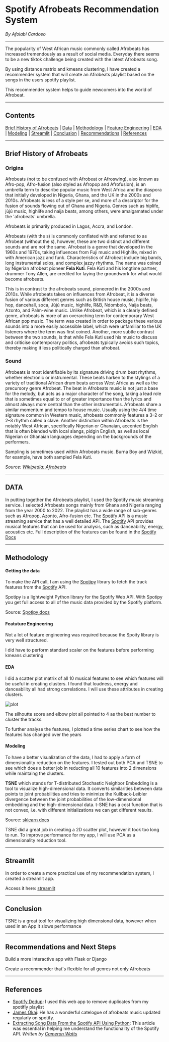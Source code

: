 # Spotify Afrobeats Recommendation System

*By Afolabi Cardoso*

---

The popularity of West African music commonly called Afrobeats has increased tremendously as a result of social media. Everyday there seems to be a new tiktok challenge being created with the latest Afrobeats song.

By using distance matrix and kmeans clustering, I have created a recommender system that will create an Afrobeats playlist based on the songs in the users spotify playlist.

This recommender system helps to guide newcomers into the world of Afrobeat.

---
## Contents

[Brief History of Afrobeats](#Brief-History-of-Afrobeats) | [Data](#Data) | [Methodology](#Methodology) | [Feature Engineering](#Feature-Engineering) |  [EDA](#EDA) | [Modeling](#Modeling) | [Streamlit](#Streamlit) | [Conclusion](#Conclusion) | [Recommendations](#Recommendations) | [References](#References)

---
## Brief History of Afrobeats

### Origins
Afrobeats (not to be confused with Afrobeat or Afroswing), also known as Afro-pop, Afro-fusion (also styled as Afropop and Afrofusion), is an umbrella term to describe popular music from West Africa and the diaspora that initially developed in Nigeria, Ghana, and the UK in the 2000s and 2010s. Afrobeats is less of a style per se, and more of a descriptor for the fusion of sounds flowing out of Ghana and Nigeria. Genres such as hiplife, jùjú music, highlife and naija beats, among others, were amalgamated under the 'afrobeats' umbrella.

Afrobeats is primarily produced in Lagos, Accra, and London. 

Afrobeats (with the s) is commonly conflated with and referred to as Afrobeat (without the s), however, these are two distinct and different sounds and are not the same. Afrobeat is a genre that developed in the 1960s and 1970s, taking influences from Fuji music and Highlife, mixed in with American jazz and funk. Characteristics of Afrobeat include big bands, long instrumental solos, and complex jazzy rhythms. The name was coined by Nigerian afrobeat pioneer **Fela Kuti**. Fela Kuti and his longtime partner, drummer Tony Allen, are credited for laying the groundwork for what would become afrobeats.

This is in contrast to the afrobeats sound, pioneered in the 2000s and 2010s. While afrobeats takes on influences from Afrobeat, it is a diverse fusion of various different genres such as British house music, hiplife, hip hop, dancehall, soca, Jùjú music, highlife, R&B, Ndombolo, Naija beats, Azonto, and Palm-wine music. Unlike Afrobeat, which is a clearly defined genre, afrobeats is more of an overarching term for contemporary West African pop music. The term was created in order to package these various sounds into a more easily accessible label, which were unfamiliar to the UK listeners where the term was first coined. Another, more subtle contrast between the two sounds, is that while Fela Kuti used his music to discuss and criticise contemporary politics, afrobeats typically avoids such topics, thereby making it less politically charged than afrobeat.

### Sound

Afrobeats is most identifiable by its signature driving drum beat rhythms, whether electronic or instrumental. These beats harken to the stylings of a variety of traditional African drum beats across West Africa as well as the precursory genre Afrobeat. The beat in Afrobeats music is not just a base for the melody, but acts as a major character of the song, taking a lead role that is sometimes equal to or of greater importance than the lyrics and almost always more central than the other instrumentals. Afrobeats share a similar momentum and tempo to house music. Usually using the 4/4 time signature common in Western music, afrobeats commonly features a 3–2 or 2–3 rhythm called a clave. Another distinction within Afrobeats is the notably West African, specifically Nigerian or Ghanaian, accented English that is often blended with local slangs, pidgin English, as well as local Nigerian or Ghanaian languages depending on the backgrounds of the performers.

Sampling is sometimes used within Afrobeats music. Burna Boy and Wizkid, for example, have both sampled Fela Kuti.

*Source: [Wikipedia: Afrobeats](https://en.wikipedia.org/wiki/Afrobeats)*

---
## DATA

In putting together the Afrobeats playlist, I used the Spotify music streaming service. 
I selected Afrobeats songs mainly from Ghana and Nigeria ranging from the year 2000 to 2022. The playlist has a wide range of sub-genres such as Afropop, Azonto, Afro-fusion etc. The [Spotify](https://developer.spotify.com/documentation/web-api/quick-start/) API is a music streaming service that has a well detailed API. The [Spotify](https://developer.spotify.com/documentation/web-api/quick-start/) API provides musical features that can be used for analysis, such as danceability, energy, acoustics etc. Full description of the features can be found in the [Spotify Docs](https://developer.spotify.com/documentation/web-api/reference/#/operations/get-several-audio-features)

---
## Methodology

#### Getting the data

To make the API call, I am using the [Spotipy](https://spotipy.readthedocs.io/en/2.19.0/) library to fetch the track features from the [Spotify](https://developer.spotify.com/documentation/web-api/quick-start/) API.

Spotipy is a lightweight Python library for the Spotify Web API. With Spotipy you get full access to all of the music data provided by the Spotify platform.

Source: [Spotipy docs](https://spotipy.readthedocs.io/en/2.19.0/)

#### Featuture Engineering

Not a lot of feature engineering was required because the Spoity library is very well structured.

I did have to perform standard scaler on the features before performing kmeans clustering

#### EDA

I did a scatter plot matrix of all 10 musical features to see which features will be useful in creating clusters. I found that loudness, energy and danceability all had strong correlations. I will use these attributes in creating clusters.

![plot](../images/newplot.png)

The silhoutte score and elbow plot all pointed to 4 as the best number to cluster the tracks.

To further analyse the features, I plotted a time series chart to see how the features has changed over the years

#### Modeling
To have a better visualization of the data, I had to apply a form of dimensionality reduction on the features. I tested out both PCA and TSNE to see which does a better job in reducting all 10 features into 2 dimensions while maintaing the clusters.

**TSNE** which stands for T-distributed Stochastic Neighbor Embedding is a tool to visualize high-dimensional data. It converts similarities between data points to joint probabilities and tries to minimize the Kullback-Leibler divergence between the joint probabilities of the low-dimensional embedding and the high-dimensional data. t-SNE has a cost function that is not convex, i.e. with different initializations we can get different results.

Source: [sklearn docs](https://scikit-learn.org/stable/modules/generated/sklearn.manifold.TSNE.html)

TSNE did a great job in creating a 2D scatter plot, however it took too long to run. To improve performance for my app, I will use PCA as a dimensionality reduction tool.

---
## Streamlit

In order to create a more practical use of my recommendation system, I created a streamlit app.

Access it here: [streamlit](https://share.streamlit.io/captcardoso/afrobeats-recommender-system/streamlit/app.py)



---
## Conclusion

TSNE is a great tool for visualizing high dimensional data, however when used in an App it slows performance 

---
## Recommendations and Next Steps

Build a more interactive app with Flask or Django

Create a recommender that's flexible for all genres not only Afrobeats

---
## References

- [Spotify Dedup](https://spotify-dedup.com/): I used this web app to remove duplicates from my spotifly playlist
- [James Okai](https://open.spotify.com/user/21rd54k5ww3pisr36mqx27duq): He has a wonderful catelogue of afrobeats music updated regularly on spotify. 
- [Extracting Song Data From the Spotify API Using Python](https://towardsdatascience.com/extracting-song-data-from-the-spotify-api-using-python-b1e79388d50): This article was essential in helping me understand the functionality of the Spotify API. *Written by [Cameron Watts](https://cameronwwatts.medium.com/)*